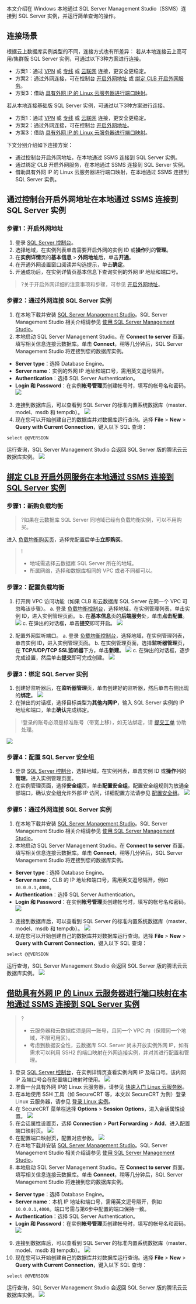 
本文介绍在 Windows 本地通过 SQL Server Management Studio（SSMS）连接到 SQL Server 实例，并运行简单查询的操作。

## 连接场景
根据云上数据库实例类型的不同，连接方式也有所差异：
若从本地连接云上高可用/集群版 SQL Server 实例，可通过以下3种方案进行连接。
- 方案1：通过 [VPN](https://cloud.tencent.com/document/product/554/18980) 或 [专线](https://cloud.tencent.com/document/product/216/7557) 或 [云联网](https://cloud.tencent.com/document/product/877/18768) 连接，更安全更稳定。
- 方案2：通过外网连接，可在控制台 [开启外网地址](#kqwwdz) 或 [绑定 CLB 开启外网服务](#CLBKQWW)。
- 方案3：借助 [具有外网 IP 的 Linux 云服务器进行端口映射](#WWIPLJSL)。

若从本地连接基础版 SQL Server 实例，可通过以下3种方案进行连接。
- 方案1：通过 [VPN](https://cloud.tencent.com/document/product/554/18980) 或 [专线](https://cloud.tencent.com/document/product/216/7557) 或 [云联网](https://cloud.tencent.com/document/product/877/18768) 连接，更安全更稳定。
- 方案2：通过外网连接，可在控制台 [开启外网地址](#kqwwdz)。
- 方案3：借助 [具有外网 IP 的 Linux 云服务器进行端口映射](https://cloud.tencent.com/document/product/238/11627#WWIPLJSL)。

下文分别介绍如下连接方案：
- 通过控制台开启外网地址，在本地通过 SSMS 连接到 SQL Server 实例。
- 通过绑定 CLB 开启外网服务，在本地通过 SSMS 连接到 SQL Server 实例。
- 借助具有外网 IP 的 Linux 云服务器进行端口映射，在本地通过 SSMS 连接到 SQL Server 实例。

## 通过控制台开启外网地址在本地通过 SSMS 连接到 SQL Server 实例
[](id:kqwwdz)
### 步骤1：开启外网地址
1. 登录 [SQL Server 控制台](https://console.cloud.tencent.com/sqlserver)。
2. 选择地域，在实例列表单击需要开启外网的实例 ID 或**操作**列的**管理**。
3. 在**实例详情**页的**基本信息** > **外网地址**后，单击**开通**。
4. 在开通外网设置窗口阅读并勾选提示，单击**确定**。
5. 开通成功后，在实例详情页基本信息下查询实例的外网 IP 地址和端口号。
>?关于开启外网详细的注意事项和步骤，可参见 [开启外网地址](https://cloud.tencent.com/document/product/238/77966)。

### 步骤2：通过外网连接 SQL Server 实例
1. 在本地下载并安装 [SQL Server Management Studio](https://docs.microsoft.com/en-us/sql/ssms/download-sql-server-management-studio-ssms?view=sql-server-ver16)。SQL Server Management Studio 相关介绍请参见 [使用 SQL Server Management Studio](https://docs.microsoft.com/zh-cn/sql/ssms/sql-server-management-studio-ssms?view=sql-server-ver15)。
2. 本地启动 SQL Server Management Studio。在 **Connect to server**  页面，填写相关信息连接云数据库。单击 **Connect**，稍等几分钟后，SQL Server Management Studio 将连接到您的数据库实例。
 - **Server type**：选择 Database Engine。
 - **Server name**：实例的外网 IP 地址和端口号，需用英文逗号隔开。
 -  **Authentication**：选择 SQL Server Authentication。
 -  **Login 和 Password**：在实例**帐号管理**页创建帐号时，填写的帐号名和密码。
![](https://main.qcloudimg.com/raw/14d90aa2eda6c841680f0fdc74db8219.png)
3. 连接到数据库后，可以查看到 SQL Server 的标准内置系统数据库（master、model、msdb 和 tempdb）。
![](https://main.qcloudimg.com/raw/c65c02197b506bd5b326128f1a3983a0.png)
4.  现在您可以开始创建自己的数据库并对数据库运行查询。选择 **File** > **New** > **Query with Current Connection**，键入以下 SQL 查询：
```
select @@VERSION
```
运行查询，SQL Server Management Studio 会返回 SQL Server 版的腾讯云云数据库实例。
![](https://qcloudimg.tencent-cloud.cn/raw/620a6143d5687581e9f2892e3fb76130.png)

## [绑定 CLB 开启外网服务在本地通过 SSMS 连接到 SQL Server 实例](id:CLBKQWW)
### 步骤1：新购负载均衡
>?如果在云数据库 SQL Server 同地域已经有负载均衡实例，可以不用购买。
>
进入 [负载均衡购买页](https://buy.cloud.tencent.com/clb)，选择完配置后单击**立即购买**。
>!
>- 地域需选择云数据库 SQL Server 所在的地域。
>- 所属网络，选择和数据库相同的 VPC 或者不同都可以。

### 步骤2：配置负载均衡
1. 打开跨 VPC 访问功能（如果 CLB 和云数据库 SQL Server 在同一个 VPC 可忽略该步骤）。
a. 登录 [负载均衡控制台](https://console.cloud.tencent.com/clb/instance)，选择地域，在实例管理列表，单击实例 ID，进入实例管理页面。
b. 在**基本信息**页的**后端服务**处，单击**点击配置**。
![](https://qcloudimg.tencent-cloud.cn/raw/8ff86cded677aded4343f4c8ca94bdd3.png)
c. 在弹出的对话框，单击**提交**即可开启。
![](https://qcloudimg.tencent-cloud.cn/raw/ff42f39084a4c37e6558b44e0c645c57.png)

2. 配置外网监听端口。
a. 登录 [负载均衡控制台](https://console.cloud.tencent.com/clb/instance)，选择地域，在实例管理列表，单击实例 ID，进入实例管理页面。
b. 在实例管理页面，选择**监听器管理**页，在 **TCP/UDP/TCP SSL监听器**下方，单击**新建**。
![](https://qcloudimg.tencent-cloud.cn/raw/6ec6c16cd556710910349f961ff49799.png)
c. 在弹出的对话框，逐步完成设置，然后单击**提交**即可完成创建。
![](https://qcloudimg.tencent-cloud.cn/raw/43f1a017f94712f93ef80d886a8452d5.png)

### 步骤3：绑定 SQL Server 实例
1. 创建好监听器后，在**监听器管理**页，单击创建好的监听器，然后单击右侧出现的**绑定**。
![](https://qcloudimg.tencent-cloud.cn/raw/3f96c6cc462304f626a1ec4c464b1132.png)
2. 在弹出的对话框，选择目标类型为**其他内网IP**，输入 SQL Server 实例的 IP 地址和端口，单击**确认**完成绑定。
>!登录的账号必须是标准账号（带宽上移），如无法绑定，请 [提交工单](https://console.cloud.tencent.com/workorder/category) 协助处理。
>
![](https://qcloudimg.tencent-cloud.cn/raw/d1f887acdf59375add6c0d13afd08d90.png)

### 步骤4：配置 SQL Server 安全组
1. 登录 [SQL Server 控制台](https://console.cloud.tencent.com/sqlserver)，选择地域，在实例列表，单击实例 ID 或**操作**列的**管理**，进入实例管理页面。
2. 在实例管理页面，选择**安全组**页，单击**配置安全组**，配置安全组规则为放通全部端口，确认安全组允许外部 IP 访问，详细配置方法请参见 [配置安全组](https://cloud.tencent.com/document/product/238/43287)。
![](https://qcloudimg.tencent-cloud.cn/raw/9e21be547485994b56ee900b9c04fec6.png)

### 步骤5：通过外网连接 SQL Server 实例
1. 在本地下载并安装 [SQL Server Management Studio](https://docs.microsoft.com/en-us/sql/ssms/download-sql-server-management-studio-ssms?view=sql-server-ver16)。SQL Server Management Studio 相关介绍请参见 [使用 SQL Server Management Studio](https://docs.microsoft.com/zh-cn/sql/ssms/sql-server-management-studio-ssms?view=sql-server-ver15)。
2. 本地启动 SQL Server Management Studio。在 **Connect to server**  页面，填写相关信息连接云数据库。单击 **Connect**，稍等几分钟后，SQL Server Management Studio 将连接到您的数据库实例。
 - **Server type**：选择 Database Engine。
 - **Server name**：CLB 的 IP 地址和端口号，需用英文逗号隔开，例如 `10.0.0.1,4000`。
 -  **Authentication**：选择 SQL Server Authentication。
 -  **Login 和 Password**：在实例**帐号管理**页创建帐号时，填写的帐号名和密码。
![](https://main.qcloudimg.com/raw/14d90aa2eda6c841680f0fdc74db8219.png)
3. 连接到数据库后，可以查看到 SQL Server 的标准内置系统数据库（master、model、msdb 和 tempdb）。
![](https://main.qcloudimg.com/raw/c65c02197b506bd5b326128f1a3983a0.png)
4.  现在您可以开始创建自己的数据库并对数据库运行查询。选择 **File** > **New** > **Query with Current Connection**，键入以下 SQL 查询：
```
select @@VERSION
```
运行查询，SQL Server Management Studio 会返回 SQL Server 版的腾讯云云数据库实例。
![](https://qcloudimg.tencent-cloud.cn/raw/620a6143d5687581e9f2892e3fb76130.png)

## [借助具有外网 IP 的 Linux 云服务器进行端口映射在本地通过 SSMS 连接到 SQL Server 实例](id:WWIPLJSL)

>?
>- 云服务器和云数据库须是同一账号，且同一个 VPC 内（保障同一个地域，不限可用区）。
>- 考虑到数据安全性，云数据库 SQL Server 尚未开放实例外网 IP，如有需求可以利用 SSH2 的端口映射在外网连接实例，并对其进行配置和管理。

1. 登录 [SQL Server 控制台](https://console.cloud.tencent.com/sqlserver)，在实例详情页查看实例内网 IP 及端口号。该内网 IP 及端口号会在配置端口映射时使用。
![](https://main.qcloudimg.com/raw/5482cc658c605ea56a5502097b862e92.png)
2. 准备一台具有外网 IP的 Linux 云服务器，请参见 [快速入门 Linux 云服务器](https://cloud.tencent.com/document/product/213/2936)。
3. 在本地使用 SSH 工具（如 SecureCRT 等，本文以 SecureCRT 为例）登录 Linux 云服务器，请参见 [登录 Linux 实例](https://cloud.tencent.com/document/product/213/5436)。
4. 在 SecureCRT 菜单栏选择 **Options** > **Session Options**，进入会话属性设置。
![](https://main.qcloudimg.com/raw/acbb1ad0a808ac59a0053063b75aab8b.png)
5. 在会话属性设置页，选择 **Connection** > **Port Forwarding** > **Add**，进入配置端口映射页。
![](https://main.qcloudimg.com/raw/05f0cadcda75c6f931f34eb296a5ab6f.png)
6. 在配置端口映射页，配置对应参数。
![](https://main.qcloudimg.com/raw/0ac1295fb04aebff56050b3bc6b32f6e.png)
7. 在本地下载并安装 [SQL Server Management Studio](https://docs.microsoft.com/en-us/sql/ssms/download-sql-server-management-studio-ssms)。SQL Server Management Studio 相关介绍请参见 [使用 SQL Server Management Studio](https://docs.microsoft.com/zh-cn/sql/ssms/sql-server-management-studio-ssms?view=sql-server-ver15)。
8. 本地启动 SQL Server Management Studio。在 **Connect to server**  页面，填写相关信息连接云数据库。单击 **Connect**，稍等几分钟后，SQL Server Management Studio 将连接到您的数据库实例。
 - **Server type**：选择 Database Engine。
 - **Server name**：本机 IP 地址和端口号，需用英文逗号隔开，例如`10.0.0.1,4000`。端口号需与第6步中配置的端口保持一致。
 -  **Authentication**：选择 SQL Server Authentication。
 -  **Login 和 Password**：在实例**帐号管理**页创建帐号时，填写的帐号名和密码。
![](https://main.qcloudimg.com/raw/14d90aa2eda6c841680f0fdc74db8219.png)
9.  连接到数据库后，可以查看到 SQL Server 的标准内置系统数据库（master、model、msdb 和 tempdb）。
![](https://main.qcloudimg.com/raw/c65c02197b506bd5b326128f1a3983a0.png)
10. 现在您可以开始创建自己的数据库并对数据库运行查询。选择 **File** > **New** > **Query with Current Connection**，键入以下 SQL 查询：
```
select @@VERSION
```
运行查询，SQL Server Management Studio 会返回 SQL Server 版的腾讯云云数据库实例。
![](https://qcloudimg.tencent-cloud.cn/raw/620a6143d5687581e9f2892e3fb76130.png)
